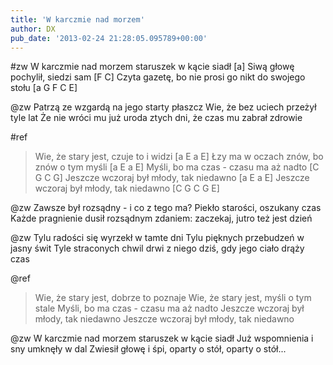 ```yaml
---
title: 'W karczmie nad morzem'
author: DX
pub_date: '2013-02-24 21:28:05.095789+00:00'
---
```


#zw
W karczmie nad morzem staruszek w kącie siadł [a]
Siwą głowę pochylił, siedzi sam [F C]
Czyta gazetę, bo nie prosi go nikt do swojego stołu [a G F C E]

@zw
Patrzą ze wzgardą na jego starty płaszcz
Wie, że bez uciech przeżył tyle lat
Że nie wróci mu już uroda ztych dni, że czas mu zabrał zdrowie

#ref
>Wie, że stary jest, czuje to i widzi [a E a E]
>Łzy ma w oczach znów, bo znów o tym myśli [a E a E]
>Myśli, bo ma czas - czasu ma aż nadto [C G C G]
>Jeszcze wczoraj był młody, tak niedawno [a E a E]
>Jeszcze wczoraj był młody, tak niedawno [C G C G E]

@zw
Zawsze był rozsądny - i co z tego ma?
Piekło starości, oszukany czas
Każde pragnienie dusił rozsądnym zdaniem: zaczekaj, jutro też jest dzień

@zw
Tylu radości się wyrzekł w tamte dni
Tylu pięknych przebudzeń w jasny świt
Tyle straconych chwil drwi z niego dziś, gdy jego ciało drąży czas

@ref
>Wie, że stary jest, dobrze to poznaje
>Wie, że stary jest, myśli o tym stale
>Myśli, bo ma czas - czasu ma aż nadto
>Jeszcze wczoraj był młody, tak niedawno
>Jeszcze wczoraj był młody, tak niedawno

@zw
W karczmie nad morzem staruszek w kącie siadł
Już wspomnienia i sny umknęły w dal
Zwiesił głowę i śpi, oparty o stół, oparty o stół...